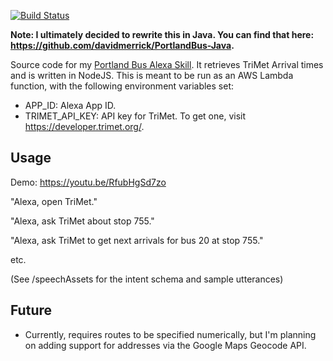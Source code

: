 [![Build Status](https://travis-ci.org/davidmerrick/alexa-trimet.svg?branch=master)](https://travis-ci.org/davidmerrick/alexa-trimet)

**Note: I ultimately decided to rewrite this in Java. You can find that here: https://github.com/davidmerrick/PortlandBus-Java.**

Source code for my [Portland Bus Alexa Skill](https://www.amazon.com/David-Merrick-Portland-Bus/dp/B01NB9LCZK/ref=sr_1_2?ie=UTF8&qid=1504987577&sr=8-2&keywords=portland+bus). It retrieves TriMet Arrival times and is written in NodeJS. This is meant to be run as an AWS Lambda function, with the following environment variables set:

* APP_ID: Alexa App ID.
* TRIMET_API_KEY: API key for TriMet. To get one, visit https://developer.trimet.org/.

## Usage

Demo: https://youtu.be/RfubHgSd7zo

"Alexa, open TriMet."

"Alexa, ask TriMet about stop 755."

"Alexa, ask TriMet to get next arrivals for bus 20 at stop 755."

etc.

(See /speechAssets for the intent schema and sample utterances)

## Future

* Currently, requires routes to be specified numerically, but I'm planning on adding support for addresses via the Google Maps Geocode API.

